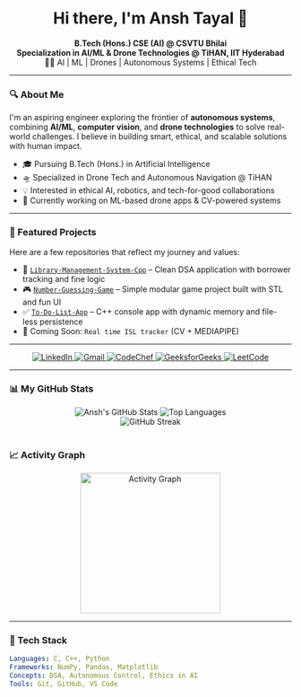 <h1 align="center">Hi there, I'm Ansh Tayal 🚀</h1>

<p align="center">
  <b>B.Tech (Hons.) CSE (AI) @ CSVTU Bhilai</b> <br>
  <b>Specialization in AI/ML & Drone Technologies @ TiHAN, IIT Hyderabad</b> <br>
  👨‍💻 AI | ML | Drones | Autonomous Systems | Ethical Tech
</p>

---

### 🔍 About Me

I'm an aspiring engineer exploring the frontier of **autonomous systems**, combining **AI/ML**, **computer vision**, and **drone technologies** to solve real-world challenges. I believe in building smart, ethical, and scalable solutions with human impact.

- 🎓 Pursuing B.Tech (Hons.) in Artificial Intelligence
- 🛸 Specialized in Drone Tech and Autonomous Navigation @ TiHAN
- 💡 Interested in ethical AI, robotics, and tech-for-good collaborations
- 🌱 Currently working on ML-based drone apps & CV-powered systems

---

### 📂 Featured Projects

Here are a few repositories that reflect my journey and values:
- 🎯 [`Library-Management-System-Cpp`](https://github.com/wide-shunks-67/CODSOFT/blob/main/TASK_5/library_management_system.cpp) – Clean DSA application with borrower tracking and fine logic
- 🎮 [`Number-Guessing-Game`](https://github.com/wide-shunks-67/CODSOFT/blob/main/TASK_1/number_guessing_game.cpp) – Simple modular game project built with STL and fun UI
- ✅ [`To-Do-List-App`](https://github.com/wide-shunks-67/CODSOFT/blob/main/TASK_4/to_do_list.cpp) – C++ console app with dynamic memory and file-less persistence
- 🔧 Coming Soon: `Real time ISL tracker` (CV + MEDIAPIPE)

---

<p align="center">
  <a href="https://www.linkedin.com/in/ansh-tayal-439b1b31a/">
    <img src="https://img.shields.io/badge/LinkedIn-0077B5?style=for-the-badge&logo=linkedin&logoColor=white" alt="LinkedIn"/>
  </a>
  <a href="mailto:tansh9720@gmail.com">
    <img src="https://img.shields.io/badge/Gmail-D14836?style=for-the-badge&logo=gmail&logoColor=white" alt="Gmail"/>
  </a>
  <a href="https://www.codechef.com/users/wide_skunks_67" target="_blank">
  <img src="https://img.shields.io/badge/CodeChef-C57B2C?style=for-the-badge&logo=codechef&logoColor=white" alt="CodeChef"/>
  </a>
  <a href="https://www.geeksforgeeks.org/user/tayalanqkw9/" target="_blank">
  <img src="https://img.shields.io/badge/GeeksforGeeks-298D46?style=for-the-badge&logo=geeksforgeeks&logoColor=white" alt="GeeksforGeeks"/>
  </a>
  <a href="https://leetcode.com/u/wide-shunks-67/" target="_blank">
  <img src="https://img.shields.io/badge/LeetCode-FFA116?style=for-the-badge&logo=leetcode&logoColor=white" alt="LeetCode"/>
  </a>
</p>

---

### 📊 My GitHub Stats

<div align="center">
  <img src="https://github-readme-stats.vercel.app/api?username=wide-shunks-67&show_icons=true&theme=tokyonight&hide_border=true&count_private=true" alt="Ansh's GitHub Stats" />
  <img src="https://github-readme-stats.vercel.app/api/top-langs/?username=wide-shunks-67&layout=compact&theme=tokyonight&hide_border=true" alt="Top Languages" />
  <br>
  <img src="https://github-readme-streak-stats.herokuapp.com/?user=wide-shunks-67&theme=tokyonight&hide_border=true" alt="GitHub Streak" />
</div>

<br>

### 📈 Activity Graph
<div align="center">
  <img src="https://github-readme-activity-graph.vercel.app/graph?username=wide-shunks-67&theme=tokyonight&hide_border=true&area=true" height="250" alt="Activity Graph" />
</div>

---

### 🧠 Tech Stack

```yaml
Languages: C, C++, Python
Frameworks: NumPy, Pandas, Matplotlib
Concepts: DSA, Autonomous Control, Ethics in AI  
Tools: Git, GitHub, VS Code
